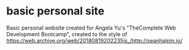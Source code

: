 # basic personal site
 Basic personal website created for Angela Yu's "TheComplete Web Development Bootcamp", created to the style of https://web.archive.org/web/20180819202235js_/http://seanhalpin.io/ 
